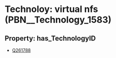 # Technoloy: __virtual nfs__ (PBN__Technology_1583)

## Property: has_TechnologyID

* [Q261788](Q261788)

